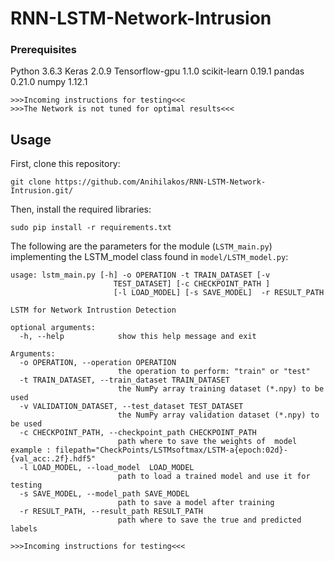 
# RNN-LSTM-Network-Intrusion

### Prerequisites
Python 3.6.3 Keras 2.0.9 Tensorflow-gpu 1.1.0 scikit-learn 0.19.1 pandas 0.21.0 numpy 1.12.1

    >>>Incoming instructions for testing<<<
    >>>The Network is not tuned for optimal results<<<

## Usage

First, clone this repository:

```buildoutcfg
git clone https://github.com/Anihilakos/RNN-LSTM-Network-Intrusion.git/
```

Then, install the required libraries:

```buildoutcfg
sudo pip install -r requirements.txt
```


The following are the parameters for the module (`LSTM_main.py`) implementing the LSTM_model class found in `model/LSTM_model.py`:

```buildoutcfg
usage: lstm_main.py [-h] -o OPERATION -t TRAIN_DATASET [-v
                       TEST_DATASET] [-c CHECKPOINT_PATH ]
                       [-l LOAD_MODEL] [-s SAVE_MODEL]  -r RESULT_PATH

LSTM for Network Intrustion Detection

optional arguments:
  -h, --help            show this help message and exit

Arguments:
  -o OPERATION, --operation OPERATION
                        the operation to perform: "train" or "test"
  -t TRAIN_DATASET, --train_dataset TRAIN_DATASET
                        the NumPy array training dataset (*.npy) to be used
  -v VALIDATION_DATASET, --test_dataset TEST_DATASET
                        the NumPy array validation dataset (*.npy) to be used
  -c CHECKPOINT_PATH, --checkpoint_path CHECKPOINT_PATH
                        path where to save the weights of  model example : filepath="CheckPoints/LSTMsoftmax/LSTM-a{epoch:02d}-{val_acc:.2f}.hdf5"
  -l LOAD_MODEL, --load_model  LOAD_MODEL
                        path to load a trained model and use it for testing
  -s SAVE_MODEL, --model_path SAVE_MODEL
                        path to save a model after training
  -r RESULT_PATH, --result_path RESULT_PATH
                        path where to save the true and predicted labels
```

    >>>Incoming instructions for testing<<<
